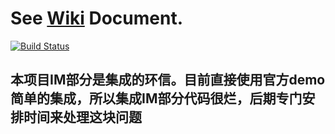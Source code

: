 # See [Wiki](https://gitcafe.com/maimeng/yodian_android/wiki) Document.
[![Build Status](https://travis-ci.com/henjue/yodian_android.svg?token=qDrXPfp75phzcLC5kByv&branch=master)](https://travis-ci.com/henjue/yodian_android)
## 本项目IM部分是集成的环信。目前直接使用官方demo简单的集成，所以集成IM部分代码很烂，后期专门安排时间来处理这块问题

